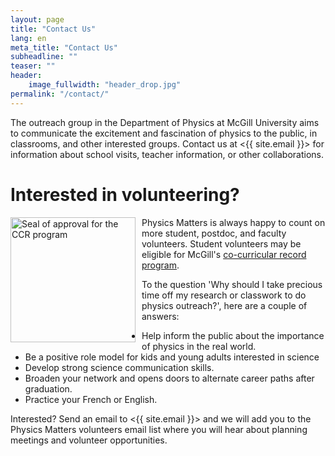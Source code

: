 ```yaml
---
layout: page
title: "Contact Us"
lang: en
meta_title: "Contact Us"
subheadline: ""
teaser: ""
header:
    image_fullwidth: "header_drop.jpg"
permalink: "/contact/"
---
```

The outreach group in the Department of Physics at McGill University aims to communicate the excitement and fascination of physics to the public, in classrooms, and other interested groups. Contact us at <{{ site.email }}> for information about school visits, teacher information, or other collaborations.

# Interested in volunteering?

<img src="{{ site.urlimg }}McGill_CCR_Approval_Seal.png" alt="Seal of approval for the CCR program" style="height:200px; float:left; padding-right:10px;"/> Physics Matters is always happy to count on more student, postdoc, and faculty volunteers. Student volunteers may be eligible for McGill's [co-curricular record program](https://www.mcgill.ca/involvement/ccr).

To the question 'Why should I take precious time off my research or classwork to do physics outreach?', here are a couple of answers:

- Help inform the public about the importance of physics in the real world.
- Be a positive role model for kids and young adults interested in science
- Develop strong science communication skills.
- Broaden your network and opens doors to alternate career paths after graduation.
- Practice your French or English.

Interested? Send an email to <{{ site.email }}> and we will add you to the Physics Matters volunteers email list where you will hear about planning meetings and volunteer opportunities.
